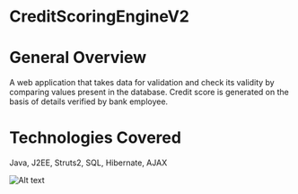 # CreditScoringEngineV2

General Overview
=======================
A web application that takes data for validation and check its validity by comparing values present in the database. Credit 
score is generated on the basis of details verified by bank employee.

Technologies Covered
=======================
Java, J2EE, Struts2, SQL, Hibernate, AJAX

![Alt text](https://github.com/yasham1990/CreditScoringEngineV2/blob/master/screenshots/credit1.png "Sign Up Screen")
